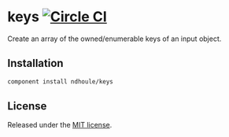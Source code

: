 # keys [![Circle CI][circleci-badge]][circleci-link]

Create an array of the owned/enumerable keys of an input object.

## Installation

```sh
component install ndhoule/keys
```

## License

Released under the [MIT license](LICENSE.md).

[circleci-link]: https://circleci.com/gh/ndhoule/keys
[circleci-badge]: https://circleci.com/gh/ndhoule/keys.svg?style=f3fdf66a9d469d5048e933df81edbd88d459c9cd

